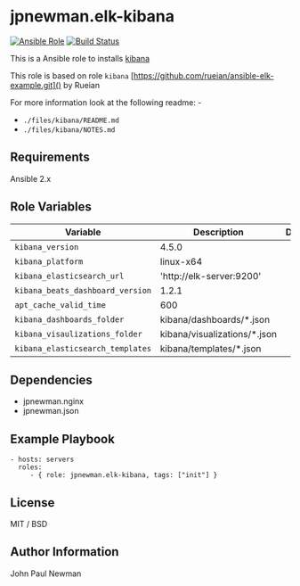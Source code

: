# jpnewman.elk-kibana

[![Ansible Role](https://img.shields.io/ansible/role/9589.svg?maxAge=2592000)](https://galaxy.ansible.com/jpnewman/elk-kibana/)
[![Build Status](https://travis-ci.org/jpnewman/ansible-role-elk-kibana.svg?branch=master)](https://travis-ci.org/jpnewman/ansible-role-elk-kibana)

This is a Ansible role to installs [kibana](https://www.elastic.co/products/kibana)

This role is based on role ```kibana``` [https://github.com/rueian/ansible-elk-example.git]() by Rueian

For more information look at the following readme: -

- ```./files/kibana/README.md```
- ```./files/kibana/NOTES.md```

## Requirements

Ansible 2.x

## Role Variables

|Variable|Description|Default|
|---|---|---|
|```kibana_version```|4.5.0|
|```kibana_platform```|linux-x64|
|```kibana_elasticsearch_url```|'http://elk-server:9200'|
|```kibana_beats_dashboard_version```|1.2.1|
|```apt_cache_valid_time```|600|
|```kibana_dashboards_folder```|kibana/dashboards/*.json|
|```kibana_visaulizations_folder```|kibana/visualizations/*.json|
|```kibana_elasticsearch_templates```|kibana/templates/*.json|

## Dependencies

  - jpnewman.nginx
  - jpnewman.json

## Example Playbook

    - hosts: servers
      roles:
         - { role: jpnewman.elk-kibana, tags: ["init"] }

## License

MIT / BSD

## Author Information

John Paul Newman
